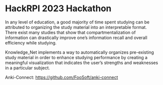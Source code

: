 # HackRPI 2023 Hackathon
In any level of education, a good majority of time spent studying can be attributed to organizing the study material into an interpretable format. There exist many studies that show that compartmentalization of information can drastically improve one’s information recall and overall efficiency while studying.

Knowledge_Net implements a way to automatically organizes pre-existing study material in order to enhance studying performance by creating a meaningful visualization that indicates the user’s strengths and weaknesses in a particular subject.


Anki-Connect: https://github.com/FooSoft/anki-connect
